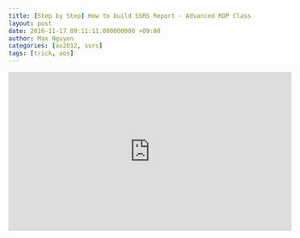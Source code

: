 ```yaml
---
title: [Step by Step] How to build SSRS Report - Advanced RDP Class
layout: post
date: 2016-11-17 09:11:11.000000000 +09:00
author: Max Nguyen
categories: [ax2012, ssrs]
tags: [trick, aos]
---
```


<iframe width="560" height="315" src="https://www.youtube.com/watch?v=6B5cqeeNvH4" frameborder="0" allowfullscreen></iframe>